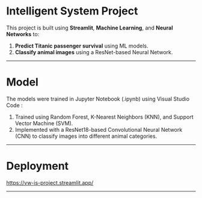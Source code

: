 # Intelligent System Project

This project is built using **Streamlit**, **Machine Learning**, and **Neural Networks** to:  
1. **Predict Titanic passenger survival** using ML models.  
2. **Classify animal images** using a ResNet-based Neural Network.  

---

# Model

The models were trained in Jupyter Notebook (.ipynb) using Visual Studio Code :  
1. Trained using Random Forest, K-Nearest Neighbors (KNN), and Support Vector Machine (SVM).
2. Implemented with a ResNet18-based Convolutional Neural Network (CNN) to classify images into different animal categories.

---

# Deployment

https://vw-is-project.streamlit.app/

---  
